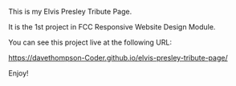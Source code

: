This is my Elvis Presley Tribute Page.

It is the 1st project in FCC Responsive Website Design Module.

You can see this project live at the following URL:

https://davethompson-Coder.github.io/elvis-presley-tribute-page/

Enjoy!
